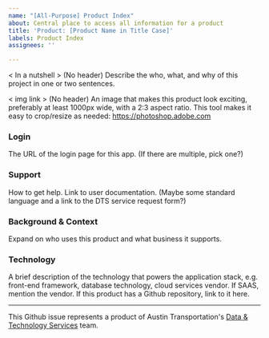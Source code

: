 ```yaml
---
name: "[All-Purpose] Product Index"
about: Central place to access all information for a product
title: 'Product: [Product Name in Title Case]'
labels: Product Index
assignees: ''

---
```


< In a nutshell > (No header)
Describe the who, what, and why of this project in one or two sentences.

< img link > (No header)
An image that makes this product look exciting, preferably at least 1000px wide, with a 2:3 aspect ratio. This tool makes it easy to crop/resize as needed: https://photoshop.adobe.com 

### Login

The URL of the login page for this app. (If there are multiple, pick one?)

### Support

How to get help. Link to user documentation. (Maybe some standard language and a link to the DTS service request form?)

### Background & Context

Expand on who uses this product and what business it supports. 

### Technology

A brief description of the technology that powers the application stack, e.g. front-end framework, database technology, cloud services vendor. If SAAS, mention the vendor. If this product has a Github repository, link to it here.

---
This Github issue represents a product of Austin Transportation's [Data & Technology Services](https://austinmobility.io/) team.

<!-- Don't forget to add a new "Product:" label here: https://github.com/cityofaustin/atd-data-tech/labels. Use the hex code #3D3D3D. -->
